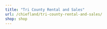 ```yaml
---
title: "Tri County Rental and Sales"
url: /chiefland/tri-county-rental-and-sales/
shop: shop
---
```

